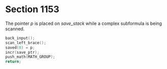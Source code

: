 # Section 1153

The pointer *p* is placed on *save_stack* while a complex subformula is being scanned.

```c << Scan a subformula enclosed in braces and |return| >>=
back_input();
scan_left_brace();
saved(0) = p;
incr(save_ptr);
push_math(MATH_GROUP);
return;
```
 